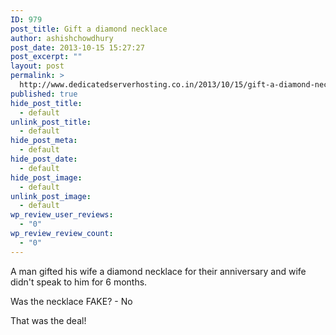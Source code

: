 ```yaml
---
ID: 979
post_title: Gift a diamond necklace
author: ashishchowdhury
post_date: 2013-10-15 15:27:27
post_excerpt: ""
layout: post
permalink: >
  http://www.dedicatedserverhosting.co.in/2013/10/15/gift-a-diamond-necklace/
published: true
hide_post_title:
  - default
unlink_post_title:
  - default
hide_post_meta:
  - default
hide_post_date:
  - default
hide_post_image:
  - default
unlink_post_image:
  - default
wp_review_user_reviews:
  - "0"
wp_review_review_count:
  - "0"
---
```

A man gifted his wife a diamond necklace for their anniversary and wife didn't speak to him for 6 months.

Was the necklace FAKE? - No

That was the deal!